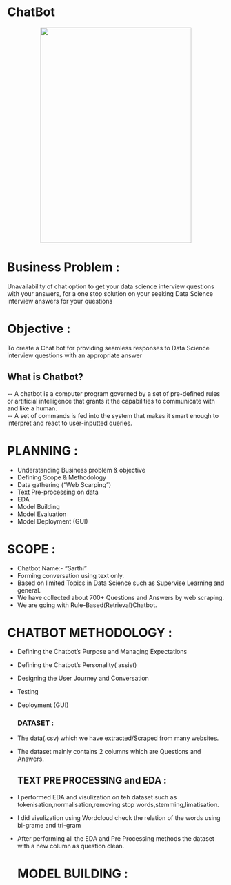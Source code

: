 # ChatBot
<p align="center"><img height = 500 width = 350 src = https://github.com/navnathsatre/ChatBot/blob/efaa4024a90a5013c37ff69b3d97bd55e2ae96b5/ChatBot_GIF.gif>

  # Business Problem :
  Unavailability of chat option to get your data science interview questions with your answers, for a one stop solution on your seeking Data Science interview answers for your questions
  
  # Objective :
  To create a Chat bot for providing  seamless responses to Data Science interview questions with an appropriate answer
  
  ## What is Chatbot?
  -- A chatbot is a computer program governed by a set of pre-defined rules or artificial intelligence that grants it the capabilities to communicate with and like a human.<br/>
  -- A set of commands is fed into the system that makes it smart enough to interpret and react to user-inputted queries.

  # PLANNING :
- Understanding Business problem & objective
- Defining Scope & Methodology
- Data gathering (“Web Scarping”)
- Text Pre-processing on data
- EDA
- Model Building
- Model Evaluation 
- Model Deployment (GUI)
# SCOPE :
- Chatbot Name:- “Sarthi”
- Forming conversation using text only.
- Based on limited Topics in Data Science such as Supervise Learning and general.
- We have collected about 700+ Questions and Answers by web scraping.
- We are going with Rule-Based(Retrieval)Chatbot.
# CHATBOT  METHODOLOGY :
- Defining the Chatbot’s Purpose and Managing Expectations
- Defining the Chatbot’s Personality( assist)
- Designing the User Journey and Conversation
- Testing
- Deployment (GUI)
  
  ### DATASET :
- The data(.csv) which we have extracted/Scraped from many websites.
- The  dataset  mainly contains 2 columns which are Questions and Answers.
  ## TEXT PRE PROCESSING and EDA :
* I performed EDA and visulization on teh dataset such as 
tokenisation,normalisation,removing stop words,stemming,limatisation.

* I did visulization using Wordcloud
check the relation of the words using bi-grame and tri-gram
  
* After performing all the EDA and Pre Processing methods the dataset with a new column as question clean.

  # MODEL BUILDING :
  
  
  
  
